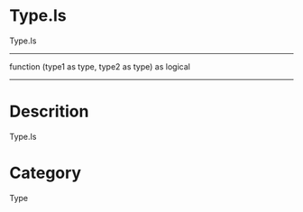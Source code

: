 ﻿# Type.Is
Type.Is
***
function (type1 as type, type2 as type) as logical
***
# Descrition 
Type.Is
# Category 
Type

